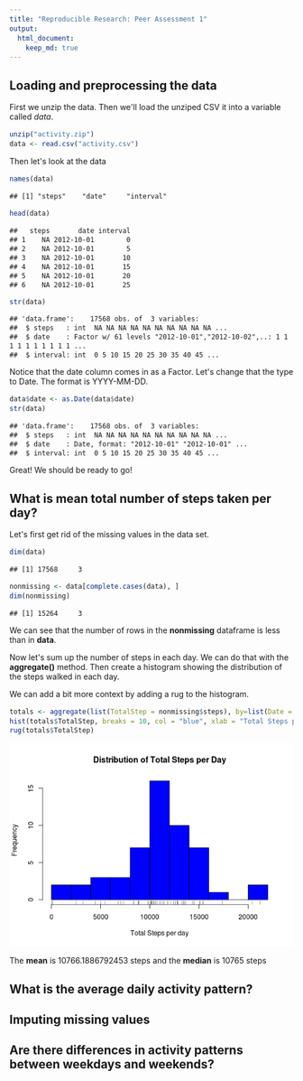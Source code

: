 ```yaml
---
title: "Reproducible Research: Peer Assessment 1"
output: 
  html_document:
    keep_md: true
---
```



## Loading and preprocessing the data
First we unzip the data. Then we'll load the unziped CSV it into a variable called *data*.  

```r
unzip("activity.zip")
data <- read.csv("activity.csv")
```
  
Then let's look at the data

```r
names(data)
```

```
## [1] "steps"    "date"     "interval"
```

```r
head(data)
```

```
##   steps       date interval
## 1    NA 2012-10-01        0
## 2    NA 2012-10-01        5
## 3    NA 2012-10-01       10
## 4    NA 2012-10-01       15
## 5    NA 2012-10-01       20
## 6    NA 2012-10-01       25
```

```r
str(data)
```

```
## 'data.frame':	17568 obs. of  3 variables:
##  $ steps   : int  NA NA NA NA NA NA NA NA NA NA ...
##  $ date    : Factor w/ 61 levels "2012-10-01","2012-10-02",..: 1 1 1 1 1 1 1 1 1 1 ...
##  $ interval: int  0 5 10 15 20 25 30 35 40 45 ...
```

Notice that the date column comes in as a Factor. Let's change that the type to Date. The format is YYYY-MM-DD.


```r
data$date <- as.Date(data$date)
str(data)
```

```
## 'data.frame':	17568 obs. of  3 variables:
##  $ steps   : int  NA NA NA NA NA NA NA NA NA NA ...
##  $ date    : Date, format: "2012-10-01" "2012-10-01" ...
##  $ interval: int  0 5 10 15 20 25 30 35 40 45 ...
```

Great! We should be ready to go!
  


## What is mean total number of steps taken per day?
Let's first get rid of the missing values in the data set.

```r
dim(data)
```

```
## [1] 17568     3
```

```r
nonmissing <- data[complete.cases(data), ]
dim(nonmissing)
```

```
## [1] 15264     3
```
We can see that the number of rows in the **nonmissing** dataframe is less than in **data**.

Now let's sum up the number of steps in each day. We can do that with the **aggregate()** method. Then create a histogram showing the distribution of the steps walked in each day.

We can add a bit more context by adding a rug to the histogram.


```r
totals <- aggregate(list(TotalStep = nonmissing$steps), by=list(Date = nonmissing$date), FUN = sum)
hist(totals$TotalStep, breaks = 10, col = "blue", xlab = "Total Steps per day", main = "Distribution of Total Steps per Day")
rug(totals$TotalStep)
```

![](PA1_template_files/figure-html/aggregate_steps_by_date-1.png)<!-- -->

The **mean** is 10766.1886792453 steps and the **median** is 10765 steps

## What is the average daily activity pattern?



## Imputing missing values



## Are there differences in activity patterns between weekdays and weekends?

